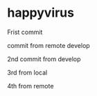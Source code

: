 # happyvirus
Frist commit 

commit from remote develop

2nd commit from develop 

3rd from local

4th from remote
